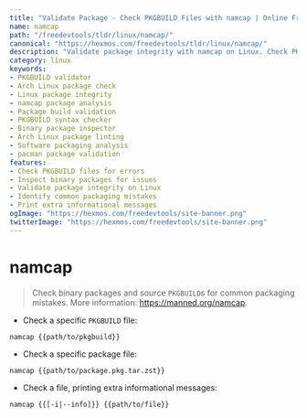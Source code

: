 ```yaml
---
title: "Validate Package - Check PKGBUILD Files with namcap | Online Free DevTools by Hexmos"
name: namcap
path: "/freedevtools/tldr/linux/namcap/"
canonical: "https://hexmos.com/freedevtools/tldr/linux/namcap/"
description: "Validate package integrity with namcap on Linux. Check PKGBUILD files for errors and common mistakes to improve software quality. Free online tool, no registration required."
category: linux
keywords:
- PKGBUILD validator
- Arch Linux package check
- Linux package integrity
- namcap package analysis
- Package build validation
- PKGBUILD syntax checker
- Binary package inspector
- Arch Linux package linting
- Software packaging analysis
- pacman package validation
features:
- Check PKGBUILD files for errors
- Inspect binary packages for issues
- Validate package integrity on Linux
- Identify common packaging mistakes
- Print extra informational messages
ogImage: "https://hexmos.com/freedevtools/site-banner.png"
twitterImage: "https://hexmos.com/freedevtools/site-banner.png"
---
```


# namcap

> Check binary packages and source `PKGBUILD`s for common packaging mistakes.
> More information: <https://manned.org/namcap>.

- Check a specific `PKGBUILD` file:

`namcap {{path/to/pkgbuild}}`

- Check a specific package file:

`namcap {{path/to/package.pkg.tar.zst}}`

- Check a file, printing extra informational messages:

`namcap {{[-i|--info]}} {{path/to/file}}`

